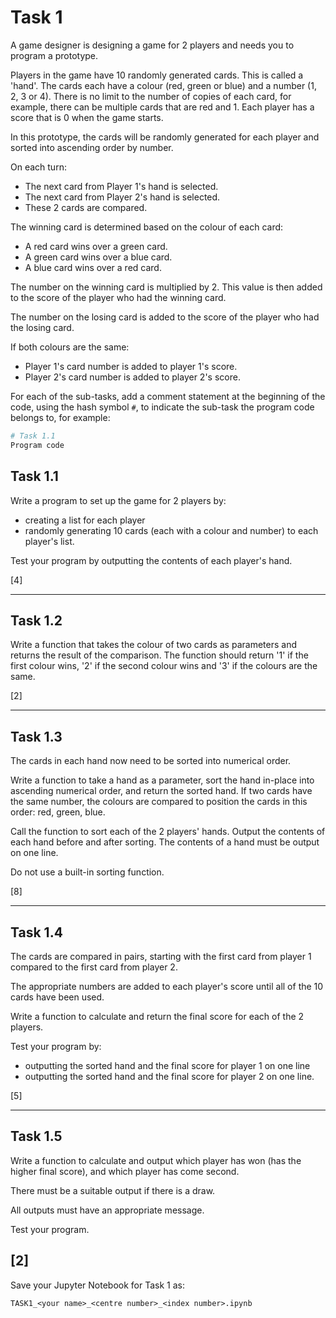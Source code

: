 # Task 1

A game designer is designing a game for 2 players and needs you to program a prototype.

Players in the game have 10 randomly generated cards. This is called a 'hand'. The cards each have a colour (red, green or blue) and a number (1, 2, 3 or 4). There is no limit to the number of copies of each card, for example, there can be multiple cards that are red and 1. Each player has a score that is 0 when the game starts.

In this prototype, the cards will be randomly generated for each player and sorted into ascending order by number.

On each turn:
- The next card from Player 1's hand is selected.
- The next card from Player 2's hand is selected.
- These 2 cards are compared.

The winning card is determined based on the colour of each card:
- A red card wins over a green card.
- A green card wins over a blue card.
- A blue card wins over a red card.

The number on the winning card is multiplied by 2. This value is then added to the score of the player who had the winning card.

The number on the losing card is added to the score of the player who had the losing card.

If both colours are the same:
- Player 1's card number is added to player 1's score.
- Player 2's card number is added to player 2's score.

For each of the sub-tasks, add a comment statement at the beginning of the code, using the hash symbol `#`, to indicate the sub-task the program code belongs to, for example:

```python
# Task 1.1
Program code
```
## Task 1.1

Write a program to set up the game for 2 players by:
- creating a list for each player
- randomly generating 10 cards (each with a colour and number) to each player's list.

Test your program by outputting the contents of each player's hand.

[4]

---

## Task 1.2

Write a function that takes the colour of two cards as parameters and returns the result of the comparison. The function should return '1' if the first colour wins, '2' if the second colour wins and '3' if the colours are the same.

[2]

---

## Task 1.3

The cards in each hand now need to be sorted into numerical order.

Write a function to take a hand as a parameter, sort the hand in-place into ascending numerical order, and return the sorted hand. If two cards have the same number, the colours are compared to position the cards in this order: red, green, blue.

Call the function to sort each of the 2 players' hands. Output the contents of each hand before and after sorting. The contents of a hand must be output on one line.

Do not use a built-in sorting function.

[8]

---

## Task 1.4

The cards are compared in pairs, starting with the first card from player 1 compared to the first card from player 2.

The appropriate numbers are added to each player's score until all of the 10 cards have been used.

Write a function to calculate and return the final score for each of the 2 players.

Test your program by:
- outputting the sorted hand and the final score for player 1 on one line
- outputting the sorted hand and the final score for player 2 on one line.

[5]

---

## Task 1.5

Write a function to calculate and output which player has won (has the higher final score), and which player has come second.

There must be a suitable output if there is a draw.

All outputs must have an appropriate message.

Test your program.

[2]
---

Save your Jupyter Notebook for Task 1 as:

`TASK1_<your name>_<centre number>_<index number>.ipynb`
